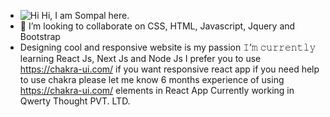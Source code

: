 
- ![Hi](https://user-images.githubusercontent.com/96425978/181788422-c5a20bfd-e243-496e-8b90-50ac9e9479f7.gif) Hi, I am Sompal here.
- 💞️ I’m looking to collaborate on CSS, HTML, Javascript, Jquery and Bootstrap
- Designing cool and responsive website is my passion
 𝙸’𝚖 𝚌𝚞𝚛𝚛𝚎𝚗𝚝𝚕𝚢 learning React Js, Next Js and Node Js
 I prefer you to use https://chakra-ui.com/ if you want responsive react app if you need help to use chakra please let me know
 6 months experience of using https://chakra-ui.com/ elements in React App
 Currently working in Qwerty Thought PVT. LTD.
<!--- 
Sompal4549/Sompal4549 is a ✨ special ✨ repository because its `README.md` (this file) appears on your GitHub profile.
You can click the Preview link to take a look at your changes.
--->
